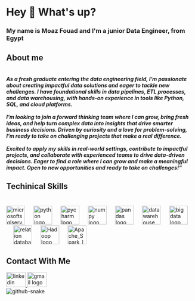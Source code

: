 <h1 align="left">Hey 👋 What's up?</h1>

###

<h3 align="left">My name is Moaz Fouad and I'm a junior Data Engineer, from Egypt</h3>

###
<h2 align="left">About me</h2>
<h5 align="left"><br>As a fresh graduate entering the data engineering field, I’m passionate about creating impactful data solutions and eager to tackle new challenges. I have foundational skills in data pipelines, ETL processes, and data warehousing, with hands-on experience in tools like Python, SQL, and cloud platforms.<br><br>I’m looking to join a forward thinking team where I can grow, bring fresh ideas, and help turn complex data into insights that drive smarter business decisions. Driven by curiosity and a love for problem-solving, I’m ready to take on challenging projects that make a real difference.<br><br>Excited to apply my skills in real-world settings, contribute to impactful projects, and collaborate with experienced teams to drive data-driven decisions. Eager to find a role where I can grow and make a meaningful impact. Open to new opportunities and ready to take on challenges!"</h5>

###


###

<h2 align="left">Techinical Skills</h2>

###

<br clear="both">

<div align="left">
  <img src="https://schwabencode.com/contents/logos/mssql-server.png" height="50" alt="microsoftsqlserver logo"  />
  <img width="15" />
  <img src="https://cdn.jsdelivr.net/gh/devicons/devicon/icons/python/python-original.svg" height="50" alt="python logo"  />
  <img width="15" />
  <img src="https://cdn.jsdelivr.net/gh/devicons/devicon/icons/pycharm/pycharm-original.svg" height="50" alt="pycharm logo"  />
  <img width="15" />
  <img src="https://th.bing.com/th/id/R.0d524bdb471a72f86b78c0fdc7aaa4f3?rik=dpIOLFSfAmG6lQ&pid=ImgRaw&r=0" height="50" alt="numpy logo"  />
  <img width="15" />
  <img src="https://cdn-icons-png.flaticon.com/512/3161/3161158.png" height="50" alt="pandas logo"  />
  <img width="15" />
  <img src="https://www.pinclipart.com/picdir/big/533-5334939_transparent-data-warehouse-icon-clipart.png" height="50" alt="data warehouse logo"  />
  <img width="15" />
  <img src="https://th.bing.com/th/id/OIP.xF4nI9TnaHMeRsUsXygYSwHaGg?rs=1&pid=ImgDetMain" height="50" alt="big data logo"  />
  <img width="15" />
  <img src="https://st3.depositphotos.com/4060975/17802/v/450/depositphotos_178026890-stock-illustration-relational-database-vector-line-icon.jpg" height="50" alt="relation database logo"  />
  <img width="15" />
  <img src="https://www.thebigdatainsightgroup.com/wp-content/uploads/2018/09/apache-hadoop-v3.png" height="50" alt="Hadoop logo"  />
  <img width="15" />
  <img src="https://encrypted-tbn0.gstatic.com/images?q=tbn:ANd9GcQsZDBHNdADF46UO4i-yw2KqZ3Ne2f3iAepjuiCPpbA5CtmKCaJX5D53bNu4o1jrVwFoFE&usqp=CAU" height="50" alt="Apache_Spark_logo"  />
  <img width="15" />

  

<h2 align="left">Contact With Me</h2>  
</div>

<div align="left">
  <a href="www.linkedin.com/in/moaz-fouad-400554203" target="_blank">
    <img src="https://raw.githubusercontent.com/maurodesouza/profile-readme-generator/master/src/assets/icons/social/linkedin/default.svg" width="52" height="40" alt="linkedin logo"  />
  </a>
  <a href="moaz.fouad29@gmail.com" target="_blank">
    <img src="https://raw.githubusercontent.com/maurodesouza/profile-readme-generator/master/src/assets/icons/social/gmail/default.svg" width="52" height="40" alt="gmail logo"  />
  </a>
</div>



<picture>
  <source media="(prefers-color-scheme: dark)" srcset="https://raw.githubusercontent.com/tobiasmeyhoefer/tobiasmeyhoefer/output/github-snake-dark.svg" />
  <source media="(prefers-color-scheme: light)" srcset="https://raw.githubusercontent.com/tobiasmeyhoefer/tobiasmeyhoefer/output/github-snake.svg" />
  <img alt="github-snake" src="https://raw.githubusercontent.com/tobiasmeyhoefer/tobiasmeyhoefer/output/github-snake.svg" />
</picture>

